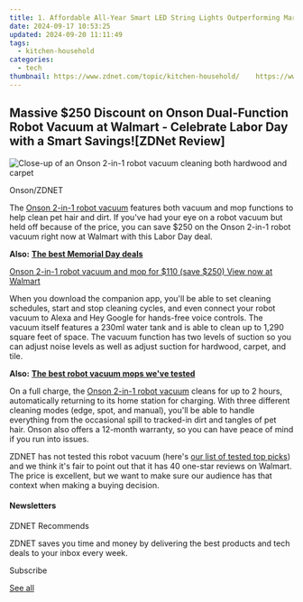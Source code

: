 ```yaml
---
title: 1. Affordable All-Year Smart LED String Lights Outperforming Market Rivals - A Review by TechRadar
date: 2024-09-17 10:53:25
updated: 2024-09-20 11:11:49
tags:
  - kitchen-household
categories:
  - tech
thumbnail: https://www.zdnet.com/topic/kitchen-household/    https://www.zdnet.com/a/img/resize/7dd5a6d84fe8f6350828162c08867f893ccb5676/2024/05/14/e6dfc7f8-1de3-4113-9b12-22ad9c99149a/eternity.jpg?width=170&height=96&fit=crop&auto=webp
---
```


## Massive $250 Discount on Onson Dual-Function Robot Vacuum at Walmart - Celebrate Labor Day with a Smart Savings![ZDNet Review]

![Close-up of an Onson 2-in-1 robot vacuum cleaning both hardwood and carpet](https://www.zdnet.com/a/img/resize/4681c780590b0b845b42a8ad774fb551d703e431/2023/07/12/777d4099-d38a-42c7-ba02-b106f002a990/onson-cover-image.jpg?auto=webp&width=1280)

Onson/ZDNET

The [Onson 2-in-1 robot vacuum](https://goto.walmart.com/c/5597632/565706/9383?sharedid=zdnet&partnerpropertyid=1980086&u=https%3A%2F%2Fwww.walmart.com%2Fip%2FONSON-Robot-Vacuum-Cleaner-2-in-1-Mop-Combo-for-Pet-Hair-Voice-Control-and-Connect-Alexa%2F871332071&subId1=zd-__COM_CLICK_ID__-dtp) features both vacuum and mop functions to help clean pet hair and dirt. If you've had your eye on a robot vacuum but held off because of the price, you can save $250 on the Onson 2-in-1 robot vacuum right now at Walmart with this Labor Day deal.

**Also:** [**The best Memorial Day deals**](https://www.zdnet.com/article/best-memorial-day-2024-deals/)

[Onson 2-in-1 robot vacuum and mop for $110 (save $250) View now at Walmart](https://goto.walmart.com/c/5597632/565706/9383?sharedid=zdnet&partnerpropertyid=1980086&u=https%3A%2F%2Fwww.walmart.com%2Fip%2FONSON-Robot-Vacuum-Cleaner-2-in-1-Mop-Combo-for-Pet-Hair-Voice-Control-and-Connect-Alexa%2F871332071&subId1=zd-__COM_CLICK_ID__-dtp)

When you download the companion app, you'll be able to set cleaning schedules, start and stop cleaning cycles, and even connect your robot vacuum to Alexa and Hey Google for hands-free voice controls. The vacuum itself features a 230ml water tank and is able to clean up to 1,290 square feet of space. The vacuum function has two levels of suction so you can adjust noise levels as well as adjust suction for hardwood, carpet, and tile.

**Also:** [**The best robot vacuum mops we've tested**](https://www.zdnet.com/home-and-office/kitchen-household/best-robot-vacuum-mop/)

On a full charge, the [Onson 2-in-1 robot vacuum](https://goto.walmart.com/c/5597632/565706/9383?sharedid=zdnet&partnerpropertyid=1980086&u=https%3A%2F%2Fwww.walmart.com%2Fip%2FONSON-Robot-Vacuum-Cleaner-2-in-1-Mop-Combo-for-Pet-Hair-Voice-Control-and-Connect-Alexa%2F871332071&subId1=zd-__COM_CLICK_ID__-dtp) cleans for up to 2 hours, automatically returning to its home station for charging. With three different cleaning modes (edge, spot, and manual), you'll be able to handle everything from the occasional spill to tracked-in dirt and tangles of pet hair. Onson also offers a 12-month warranty, so you can have peace of mind if you run into issues.

ZDNET has not tested this robot vacuum (here's [our list of tested top picks](https://www.zdnet.com/article/best-robot-vacuum/)) and we think it's fair to point out that it has 40 one-star reviews on Walmart. The price is excellent, but we want to make sure our audience has that context when making a buying decision. 

#### Newsletters

ZDNET Recommends

ZDNET saves you time and money by delivering the best products and tech deals to your inbox every week.

 Subscribe

[See all](https://www.zdnet.com/newsletters/)

<ins class="adsbygoogle"
     style="display:block"
     data-ad-format="autorelaxed"
     data-ad-client="ca-pub-7571918770474297"
     data-ad-slot="1223367746"></ins>



<ins class="adsbygoogle"
     style="display:block"
     data-ad-client="ca-pub-7571918770474297"
     data-ad-slot="8358498916"
     data-ad-format="auto"
     data-full-width-responsive="true"></ins>
